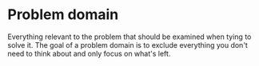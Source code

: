 # Problem domain

Everything relevant to the problem that should be examined when tying to solve it.
The goal of a problem domain is to exclude everything you don't need to think about and only focus on what's left.
